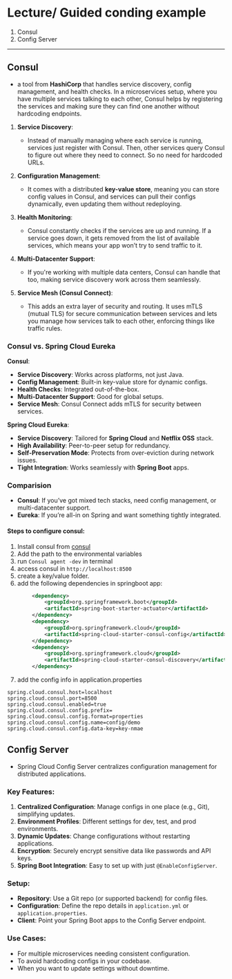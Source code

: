 # Lecture/ Guided conding example

1. Consul
2. Config Server

---

## Consul

- a tool from **HashiCorp** that handles service discovery, config management, and health checks. In a microservices setup, where you have multiple services talking to each other, Consul helps by registering the services and making sure they can find one another without hardcoding endpoints.

1. **Service Discovery**: 
   - Instead of manually managing where each service is running, services just register with Consul. Then, other services query Consul to figure out where they need to connect. So no need for hardcoded URLs.
  
2. **Configuration Management**:
   - It comes with a distributed **key-value store**, meaning you can store config values in Consul, and services can pull their configs dynamically, even updating them without redeploying.
  
3. **Health Monitoring**:
   - Consul constantly checks if the services are up and running. If a service goes down, it gets removed from the list of available services, which means your app won’t try to send traffic to it.

4. **Multi-Datacenter Support**:
   - If you're working with multiple data centers, Consul can handle that too, making service discovery work across them seamlessly.

5. **Service Mesh (Consul Connect)**:
   - This adds an extra layer of security and routing. It uses mTLS (mutual TLS) for secure communication between services and lets you manage how services talk to each other, enforcing things like traffic rules.

### Consul vs. Spring Cloud Eureka

**Consul**:

- **Service Discovery**: Works across platforms, not just Java.
- **Config Management**: Built-in key-value store for dynamic configs.
- **Health Checks**: Integrated out-of-the-box.
- **Multi-Datacenter Support**: Good for global setups.
- **Service Mesh**: Consul Connect adds mTLS for security between services.

**Spring Cloud Eureka**:

- **Service Discovery**: Tailored for **Spring Cloud** and **Netflix OSS** stack.
- **High Availability**: Peer-to-peer setup for redundancy.
- **Self-Preservation Mode**: Protects from over-eviction during network issues.
- **Tight Integration**: Works seamlessly with **Spring Boot** apps.



### Comparision

- **Consul**: If you’ve got mixed tech stacks, need config management, or multi-datacenter support.
- **Eureka**: If you’re all-in on Spring and want something tightly integrated.


#### Steps to configure consul:

1. Install consul from [consul](https://developer.hashicorp.com/consul/install)
2. Add the path to the environmental variables
3. run `Consul agent -dev` in terminal
4. access consul in `http://localhost:8500`
5. create a key/value folder.
6. add the following dependencies in springboot app:

```xml
        <dependency>
			<groupId>org.springframework.boot</groupId>
			<artifactId>spring-boot-starter-actuator</artifactId>
		</dependency>
        <dependency>
			<groupId>org.springframework.cloud</groupId>
			<artifactId>spring-cloud-starter-consul-config</artifactId>
		</dependency>
		<dependency>
			<groupId>org.springframework.cloud</groupId>
			<artifactId>spring-cloud-starter-consul-discovery</artifactId>
		</dependency>

```

7. add the config info in application.properties

```
spring.cloud.consul.host=localhost
spring.cloud.consul.port=8500
spring.cloud.consul.enabled=true
spring.cloud.consul.config.prefix=
spring.cloud.consul.config.format=properties
spring.cloud.consul.config.name=config/demo
spring.cloud.consul.config.data-key=key-nmae
```


## Config Server


- Spring Cloud Config Server centralizes configuration management for distributed applications.

### **Key Features**:

1. **Centralized Configuration**: Manage configs in one place (e.g., Git), simplifying updates.
2. **Environment Profiles**: Different settings for dev, test, and prod environments.
3. **Dynamic Updates**: Change configurations without restarting applications.
4. **Encryption**: Securely encrypt sensitive data like passwords and API keys.
5. **Spring Boot Integration**: Easy to set up with just `@EnableConfigServer`.


### **Setup**:
- **Repository**: Use a Git repo (or supported backend) for config files.
- **Configuration**: Define the repo details in `application.yml` or `application.properties`.
- **Client**: Point your Spring Boot apps to the Config Server endpoint.

### **Use Cases**:
- For multiple microservices needing consistent configuration.
- To avoid hardcoding configs in your codebase.
- When you want to update settings without downtime.

